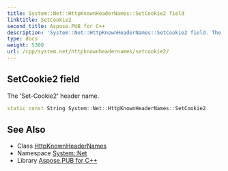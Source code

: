 ```yaml
---
title: System::Net::HttpKnownHeaderNames::SetCookie2 field
linktitle: SetCookie2
second_title: Aspose.PUB for C++
description: 'System::Net::HttpKnownHeaderNames::SetCookie2 field. The ''Set-Cookie2'' header name in C++.'
type: docs
weight: 5300
url: /cpp/system.net/httpknownheadernames/setcookie2/
---
```

## SetCookie2 field


The 'Set-Cookie2' header name.

```cpp
static const String System::Net::HttpKnownHeaderNames::SetCookie2
```

## See Also

* Class [HttpKnownHeaderNames](../)
* Namespace [System::Net](../../)
* Library [Aspose.PUB for C++](../../../)
